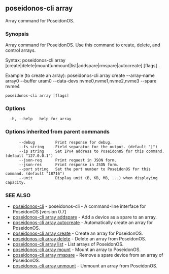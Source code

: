 ## poseidonos-cli array

Array command for PoseidonOS.

### Synopsis

Array command for PoseidonOS. Use this command to create, delete, and control arrays.

Syntax: 
  poseidonos-cli array [create|delete|mount|unmount|list|addspare|rmspare|autocreate] [flags] .

Example (to create an array):
  poseidonos-cli array create --array-name array0 --buffer uram0 --data-devs nvme0,nvme1,nvme2,nvme3 --spare nvme4
	  

```
poseidonos-cli array [flags]
```

### Options

```
  -h, --help   help for array
```

### Options inherited from parent commands

```
      --debug         Print response for debug.
      --fs string     Field separator for the output. (default "|")
      --ip string     Set IPv4 address to PoseidonOS for this command. (default "127.0.0.1")
      --json-req      Print request in JSON form.
      --json-res      Print response in JSON form.
      --port string   Set the port number to PoseidonOS for this command. (default "18716")
      --unit          Display unit (B, KB, MB, ...) when displaying capacity.
```

### SEE ALSO

* [poseidonos-cli](poseidonos-cli.md)	 - poseidonos-cli - A command-line interface for PoseidonOS [version 0.7]
* [poseidonos-cli array addspare](poseidonos-cli_array_addspare.md)	 - Add a device as a spare to an array.
* [poseidonos-cli array autocreate](poseidonos-cli_array_autocreate.md)	 - Automatically create an array for PoseidonOS.
* [poseidonos-cli array create](poseidonos-cli_array_create.md)	 - Create an array for PoseidonOS.
* [poseidonos-cli array delete](poseidonos-cli_array_delete.md)	 - Delete an array from PoseidonOS.
* [poseidonos-cli array list](poseidonos-cli_array_list.md)	 - List arrays of PoseidonOS.
* [poseidonos-cli array mount](poseidonos-cli_array_mount.md)	 - Mount an array to PoseidonOS.
* [poseidonos-cli array rmspare](poseidonos-cli_array_rmspare.md)	 - Remove a spare device from an array of PoseidonOS.
* [poseidonos-cli array unmount](poseidonos-cli_array_unmount.md)	 - Unmount an array from PoseidonOS.

